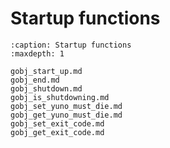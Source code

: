# Startup functions

```{toctree}
:caption: Startup functions
:maxdepth: 1

gobj_start_up.md
gobj_end.md
gobj_shutdown.md
gobj_is_shutdowning.md
gobj_set_yuno_must_die.md
gobj_get_yuno_must_die.md
gobj_set_exit_code.md
gobj_get_exit_code.md

```
